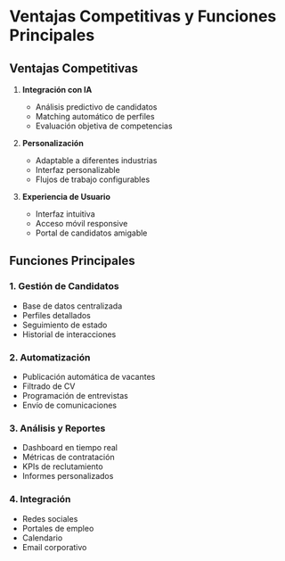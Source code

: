 # Ventajas Competitivas y Funciones Principales

## Ventajas Competitivas
1. **Integración con IA**
   - Análisis predictivo de candidatos
   - Matching automático de perfiles
   - Evaluación objetiva de competencias

2. **Personalización**
   - Adaptable a diferentes industrias
   - Interfaz personalizable
   - Flujos de trabajo configurables

3. **Experiencia de Usuario**
   - Interfaz intuitiva
   - Acceso móvil responsive
   - Portal de candidatos amigable

## Funciones Principales

### 1. Gestión de Candidatos
- Base de datos centralizada
- Perfiles detallados
- Seguimiento de estado
- Historial de interacciones

### 2. Automatización
- Publicación automática de vacantes
- Filtrado de CV
- Programación de entrevistas
- Envío de comunicaciones

### 3. Análisis y Reportes
- Dashboard en tiempo real
- Métricas de contratación
- KPIs de reclutamiento
- Informes personalizados

### 4. Integración
- Redes sociales
- Portales de empleo
- Calendario
- Email corporativo 